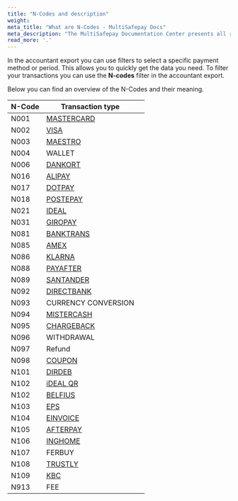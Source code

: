 ```yaml
---
title: "N-Codes and description"
weight: 
meta_title: "What are N-Codes - MultiSafepay Docs"
meta_description: "The MultiSafepay Documentation Center presents all relevant information about our Plugins and API. You can also find support pages for payment methods, tools and general questions as well as the contact details of our Support and Integration Teams."
read_more: '.'
---
```

In the accountant export you can use filters to select a specific payment method or period. This allows you to quickly get the data you need. To filter your transactions you can use the **N-codes** filter in the accountant export.

Below you can find an overview of the N-Codes and their meaning. 

| N-Code | Transaction type                                        |   |
|--------|---------------------------------------------------------|---|
| N001   | [MASTERCARD](/payment-methods/credit-and-debit-cards/mastercard)             |   |
| N002   | [VISA](/payment-methods/credit-and-debit-cards/mastercard)                   |   |
| N003   | [MAESTRO](/payment-methods/credit-and-debit-cards/maestro)                    |   |
| N004   | WALLET                                                  |   |
| N006   | [DANKORT](/payment-methods/credit-and-debit-cards/dankort)       |   |
| N016   | [ALIPAY](/payment-methods/wallet/alipay)                      |   |
| N017   | [DOTPAY](/payment-methods/banks/dotpay)                      |   |
| N018   | [POSTEPAY](/payment-methods/credit-and-debit-cards/postepay)      |   |
| N021   | [IDEAL](/payment-methods/banks/ideal)                        |   |
| N031   | [GIROPAY](/payment-methods/banks/giropay)                    |   |
| N081   | [BANKTRANS](/payment-methods/banks/bank-transfer)            |   |
| N085   | [AMEX](/payment-methods/credit-and-debit-cards/american-express)                   |   |
| N086   | [KLARNA](/payment-methods/billing-suite/klarna)                      |   |
| N088   | [PAYAFTER](/payment-methods/billing-suite/pay-after-delivery)        |   |
| N089   | [SANTANDER](/payment-methods/billing-suite/betaalpermaand)               |   |
| N092   | [DIRECTBANK](/payment-methods/banks/sofort-banking)          |   |
| N093   | CURRENCY CONVERSION                                     |   |
| N094   | [MISTERCASH](/payment-methods/banks/bancontact)              |   |
| N095   | [CHARGEBACK](/faq/chargebacks) |   |
| N096   | WITHDRAWAL                                              |   |
| N097   | Refund                                                  |   |
| N098   | [COUPON](/payment-methods/prepaid-cards/gift-cards)                  |   |
| N101   | [DIRDEB](/payment-methods/banks/sepa-direct-debit)                |   |
| N102   | [iDEAL QR](/payment-methods/banks/idealqr)                   |   |
| N102   | [BELFIUS](/payment-methods/banks/belfius)                    |   |
| N103   | [EPS](/payment-methods/banks/eps)                            |   |
| N104   | [EINVOICE](/payment-methods/billing-suite/e-invoicing)               |   |
| N105   | [AFTERPAY](/payment-methods/billing-suite/afterpay)                  |   |
| N106   | [INGHOME](/payment-methods/banks/ing-home-pay)               |   |
| N107   | FERBUY                                                  |   |
| N108   | [TRUSTLY](/payment-methods/banks/trustly)                    |   |
| N109   | [KBC](/payment-methods/banks/kbc)                            |   |
| N913   | FEE                                                     |   |


